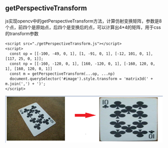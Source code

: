 ## getPerspectiveTransform
js实现opencv中的getPerspectiveTransform方法，计算仿射变换矩阵，参数是8个点，前四个是原始点，后四个是变换后的点，可以计算出4*4的矩阵，用于css的transform参数

```
<script src="./getPerspectiveTransform.js"></script>
<script>
  const op = [[-100, -49, 0, 1], [1, -91, 0, 1], [-12, 101, 0, 1], [117, 25, 0, 1]];
  const np = [[-160, -120, 0, 1], [160, -120, 0, 1], [-160, 120, 0, 1], [160, 120, 0, 1]]
  const m = getPerspectiveTransform(...op, ...np)
  document.querySelector('#image').style.transform = 'matrix3d(' + m.join(',') + ')';
</script>
```
![透视变换结果](demo.png)
